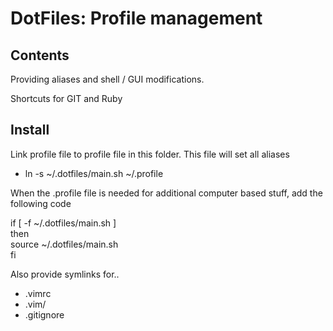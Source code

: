 # DotFiles: Profile management

## Contents

Providing aliases and shell / GUI modifications.

Shortcuts for GIT and Ruby


## Install

Link profile file to profile file in this folder. This file will set all aliases

* ln -s ~/.dotfiles/main.sh ~/.profile

When the .profile file is needed for additional computer based stuff, add the following code

if [ -f ~/.dotfiles/main.sh ]  
then  
    source ~/.dotfiles/main.sh  
fi  

Also provide symlinks for..

* .vimrc
* .vim/ 
* .gitignore
